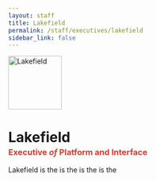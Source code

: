 ```yaml
---
layout: staff
title: Lakefield
permalink: /staff/executives/lakefield
sidebar_link: false
---
```


<img class="Staff-feature" src="https://crafatar.com/renders/head/77ca708d0717449bae691c503296e133?&amp;overlay" alt="Lakefield" width="108">

# Lakefield
<h3 style="margin-top: -1rem;"><span style="color: #cb4335">Executive <i>of</i> Platform and Interface</span></h3>  
Lakefield is the is the is the is the

